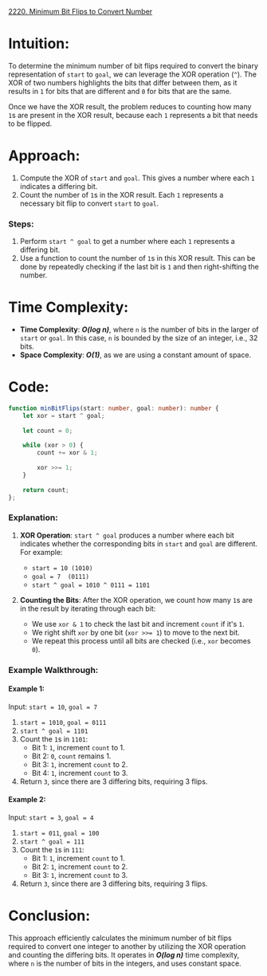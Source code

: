 [2220. Minimum Bit Flips to Convert Number](https://leetcode.com/problems/minimum-bit-flips-to-convert-number/)

# Intuition:

To determine the minimum number of bit flips required to convert the binary representation of `start` to `goal`, we can leverage the XOR operation (`^`). The XOR of two numbers highlights the bits that differ between them, as it results in `1` for bits that are different and `0` for bits that are the same.

Once we have the XOR result, the problem reduces to counting how many `1`s are present in the XOR result, because each `1` represents a bit that needs to be flipped.

# Approach:

1. Compute the XOR of `start` and `goal`. This gives a number where each `1` indicates a differing bit.
2. Count the number of `1`s in the XOR result. Each `1` represents a necessary bit flip to convert `start` to `goal`.

### Steps:

1. Perform `start ^ goal` to get a number where each `1` represents a differing bit.
2. Use a function to count the number of `1`s in this XOR result. This can be done by repeatedly checking if the last bit is `1` and then right-shifting the number.

# Time Complexity:

- **Time Complexity**: ***O(log n)***, where `n` is the number of bits in the larger of `start` or `goal`. In this case, `n` is bounded by the size of an integer, i.e., 32 bits.
- **Space Complexity**: ***O(1)***, as we are using a constant amount of space.

# Code:

```typescript
function minBitFlips(start: number, goal: number): number {
    let xor = start ^ goal;
    
    let count = 0;
    
    while (xor > 0) {
        count += xor & 1;
        
        xor >>= 1;
    }
    
    return count;
};

```

### Explanation:

1. **XOR Operation**: `start ^ goal` produces a number where each bit indicates whether the corresponding bits in `start` and `goal` are different. For example:
   - `start = 10 (1010)`
   - `goal = 7  (0111)`
   - `start ^ goal = 1010 ^ 0111 = 1101`

2. **Counting the Bits**: After the XOR operation, we count how many `1`s are in the result by iterating through each bit:
   - We use `xor & 1` to check the last bit and increment `count` if it's `1`.
   - We right shift `xor` by one bit (`xor >>= 1`) to move to the next bit.
   - We repeat this process until all bits are checked (i.e., `xor` becomes `0`).

### Example Walkthrough:

#### Example 1:
Input: `start = 10`, `goal = 7`

1. `start = 1010`, `goal = 0111`
2. `start ^ goal = 1101`
3. Count the `1`s in `1101`:
   - Bit 1: `1`, increment `count` to 1.
   - Bit 2: `0`, `count` remains 1.
   - Bit 3: `1`, increment `count` to 2.
   - Bit 4: `1`, increment `count` to 3.
4. Return `3`, since there are 3 differing bits, requiring 3 flips.

#### Example 2:
Input: `start = 3`, `goal = 4`

1. `start = 011`, `goal = 100`
2. `start ^ goal = 111`
3. Count the `1`s in `111`:
   - Bit 1: `1`, increment `count` to 1.
   - Bit 2: `1`, increment `count` to 2.
   - Bit 3: `1`, increment `count` to 3.
4. Return `3`, since there are 3 differing bits, requiring 3 flips.

# Conclusion:

This approach efficiently calculates the minimum number of bit flips required to convert one integer to another by utilizing the XOR operation and counting the differing bits. It operates in ***O(log n)*** time complexity, where `n` is the number of bits in the integers, and uses constant space.